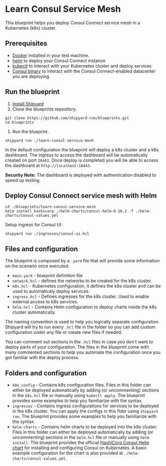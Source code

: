 # Learn Consul Service Mesh

This blueprint helps you deploy Consul Connect service mesh in a Kubernetes (k8s) cluster.

## Prerequisites

- [Docker](https://docs.docker.com/) installed in your test machine.
- [helm](https://helm.sh/docs/using_helm/) to deploy your Consul Connect instance
- [kubectl](https://kubernetes.io/docs/tasks/tools/install-kubectl/) to interact with your Kubernetes cluster and deploy services
- [Consul binary](https://learn.hashicorp.com/consul/getting-started/install) to interact with the Consul Connect-enabled datacenter you are deploying.

## Run the blueprint

1. [Install Shipyard](https://shipyard.run/docs/install/)
1. Clone the blueprints repository.
```shell
git clone https://github.com/shipyard-run/blueprints.git
cd blueprints
```
1. Run the blueprint.
```shell
shipyard run ./learn-consul-service-mesh
```

In the default configuration the blueprint will deploy a k8s cluster and a k8s dashboard. The ingress to access the dashboard will be automatically created on port `18443`. Once deploy is completed you will be able to access the dashboard at `http://localhost:18443`.

**Security Note:** The dashboard is deployed with authentication disabled to speed up testing.

## Deploy Consul Connect service mesh with Helm

```shell
cd ./blueprints/learn-consul-service-mesh
helm install hashicorp ./helm-charts/consul-helm-0.16.2 -f ./helm-charts/consul-values.yml
```

Setup ingress for Consul UI:

```shell
shipyard run ./ingresses/consul-ui.hcl
```

## Files and configuration

The blueprint is composed by a `.yard` file that will provide some information on the scenario once executed.

- `main.yard` - blueprint definition file
- `network.hcl` - defines the networks to be created for the k8s cluster.
- `k8s.hcl` -  Kubernetes configuration, it defines the k8s cluster and can be used to automaticaly deploy services.
- `ingress.hcl` - Defines ingresses for the k8s cluster. Used to enable external access to k8s services.
- `helm.hcl` - Contains Helm configuration to deploy charts inside the k8s cluster automatically.


The naming convention is used to help you logically separate configuration. 
Shipyard will try to run every `.hcl` file in the folder so you can add custom configuration under any file or create new files if needed.

You can comment out sections in the `.hcl` files in case you don't want to deploy parts of your configuration.
The files in the blueprint come with many commented sections to help you automate the configuration once you got familiar with the deploy process.

## Folders and configuration

- `k8s_config` - Contains k8s configuration files. Files in this folder can either be deployed automatically by adding (or uncommenting) sections in the `k8s.hcl` file or manually using `kubectl apply`. The blueprint provides some examples to help you familiarize with the syntax.
- `ingresses` - Contains ingress configurations for services to be deployed in the k8s cluster. You can apply the configs in this flder using `shipyard run`. The blueprint provides some examples to help you familiarize with the syntax.
- `helm-charts` - Contains helm charts to be deployed into the k8s cluster. Files in this folder can either be deployed automatically by adding (or uncommenting) sections in the `helm.hcl` file or manually using `helm install`. The blueprint provides the official [HashiCorp Consul Helm chart](https://github.com/hashicorp/consul-helm) for installing and configuring Consul on Kubernetes. A basic example configuration for the chart is also provided at `./helm-charts/consul-values.yml`.



